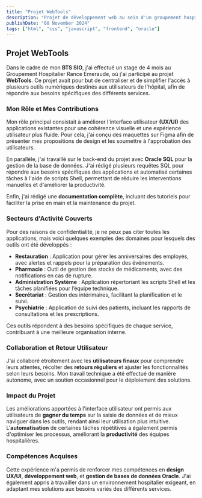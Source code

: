 ```yaml
---
title: "Projet WebTools"
description: "Projet de développement web au sein d'un groupement hospitalier."
publishDate: "08 November 2024"
tags: ["html", "css", "javascript", "frontend", "oracle"]
---
```


## Projet WebTools

Dans le cadre de mon **BTS SIO**, j'ai effectué un stage de 4 mois au Groupement Hospitalier Rance Emeraude, où j'ai participé au projet **WebTools**. Ce projet avait pour but de centraliser et de simplifier l'accès à plusieurs outils numériques destinés aux utilisateurs de l'hôpital, afin de répondre aux besoins spécifiques des différents services.

### Mon Rôle et Mes Contributions

Mon rôle principal consistait à améliorer l'interface utilisateur **(UX/UI)** des applications existantes pour une cohérence visuelle et une expérience utilisateur plus fluide. Pour cela, j'ai conçu des maquettes sur Figma afin de présenter mes propositions de design et les soumettre à l'approbation des utilisateurs.

En parallèle, j'ai travaillé sur le back-end du projet avec **Oracle SQL** pour la gestion de la base de données. J'ai rédigé plusieurs requêtes SQL pour répondre aux besoins spécifiques des applications et automatisé certaines tâches à l'aide de scripts Shell, permettant de réduire les interventions manuelles et d'améliorer la productivité.

Enfin, j'ai rédigé une **documentation complète**, incluant des tutoriels pour faciliter la prise en main et la maintenance du projet.

### Secteurs d'Activité Couverts

Pour des raisons de confidentialité, je ne peux pas citer toutes les applications, mais voici quelques exemples des domaines pour lesquels des outils ont été développés :

- **Restauration** : Application pour gérer les anniversaires des employés, avec alertes et rappels pour la préparation des événements.
- **Pharmacie** : Outil de gestion des stocks de médicaments, avec des notifications en cas de rupture.
- **Administration Système** : Application répertoriant les scripts Shell et les tâches planifiées pour l’équipe technique.
- **Secrétariat** : Gestion des intérimaires, facilitant la planification et le suivi.
- **Psychiatrie** : Application de suivi des patients, incluant les rapports de consultations et les prescriptions.

Ces outils répondent à des besoins spécifiques de chaque service, contribuant à une meilleure organisation interne.

### Collaboration et Retour Utilisateur

J'ai collaboré étroitement avec les **utilisateurs finaux** pour comprendre leurs attentes, récolter des **retours réguliers** et ajuster les fonctionnalités selon leurs besoins. Mon travail technique a été effectué de manière autonome, avec un soutien occasionnel pour le déploiement des solutions.

### Impact du Projet

Les améliorations apportées à l'interface utilisateur ont permis aux utilisateurs de **gagner du temps** sur la saisie de données et de mieux naviguer dans les outils, rendant ainsi leur utilisation plus intuitive. L'**automatisation** de certaines tâches répétitives a également permis d'optimiser les processus, améliorant la **productivité** des équipes hospitalières.

### Compétences Acquises

Cette expérience m'a permis de renforcer mes compétences en **design UX/UI**, **développement web**, et **gestion de bases de données Oracle**. J'ai également appris à travailler dans un environnement hospitalier exigeant, en adaptant mes solutions aux besoins variés des différents services.
